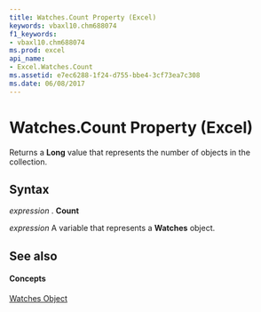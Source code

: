 ```yaml
---
title: Watches.Count Property (Excel)
keywords: vbaxl10.chm688074
f1_keywords:
- vbaxl10.chm688074
ms.prod: excel
api_name:
- Excel.Watches.Count
ms.assetid: e7ec6288-1f24-d755-bbe4-3cf73ea7c308
ms.date: 06/08/2017
---
```



# Watches.Count Property (Excel)

Returns a  **Long** value that represents the number of objects in the collection.


## Syntax

 _expression_ . **Count**

 _expression_ A variable that represents a **Watches** object.


## See also


#### Concepts


[Watches Object](watches-object-excel.md)

